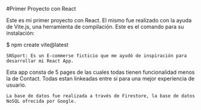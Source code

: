#Primer Proyecto con React

Este es mi primer proyecto con React. El mismo fue realizado con la ayuda de Vite.js, una herramienta de compilación. Este es el comando para su instalación:

$ npm create vite@latest

```
SNSport: Es un E-commerse ficticio que me ayudó de inspiración para desarrollar mi React App.

```

Esta app consta de 5 pages de las cuales todas tienen funcionalidad menos la de Contact. Todas estan linkeadas entre sí para una mejor experiencia de usuario.

```
La base de datos fue realizada a través de Firestore, la base de datos NoSQL ofrecida por Google.
```
